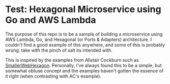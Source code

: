 # Test: Hexagonal Microservice using Go and AWS Lambda

The purpose of this repo is to be a sample of building a microservice using
AWS Lambda, Go, and Hexagonal (or Ports & Adapters) architecture. I couldn't
find a good example of this anywhere, and some of this is probably wrong: take
with the pinch of salt its intended with.

This is inspired by the examples from Alistair Cockburn such as
[SmallerWebHexagon](https://github.com/totheralistair/SmallWebHexagon).
Personally, I've always found this to be a simple, but somewhat obtuse concept
and the examples haven't gotten the essence of it right (when contrasting
with AC's example).
